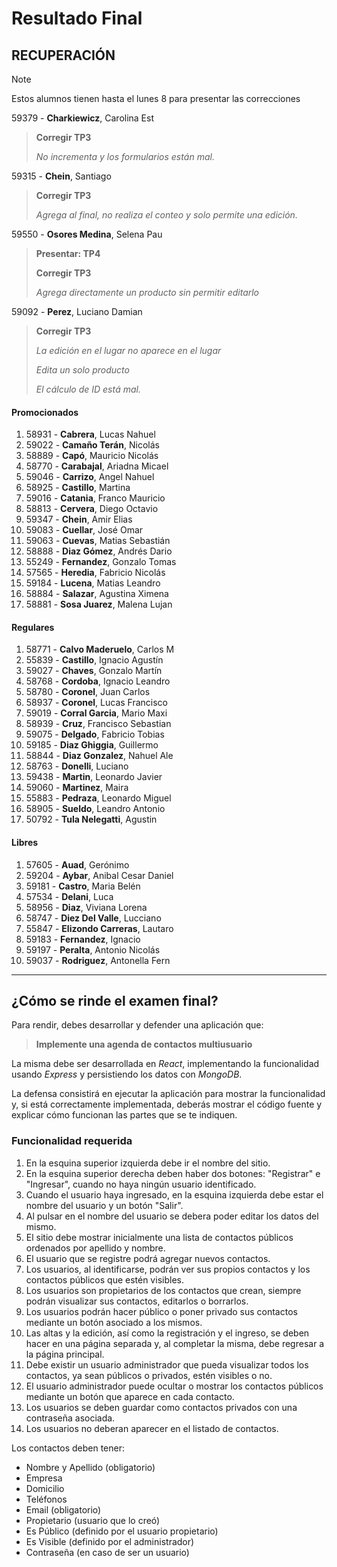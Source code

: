 # Resultado Final

## RECUPERACIÓN
> [!NOTE]
> Estos alumnos tienen hasta el lunes 8 para presentar las correcciones
>
59379 - **Charkiewicz**, Carolina Est           
> **Corregir TP3**
>
> *No incrementa y los formularios están mal.*
>

59315 - **Chein**, Santiago                     
> **Corregir TP3**
>
> *Agrega al final, no realiza el conteo y solo permite una edición.*
>

59550 - **Osores Medina**, Selena Pau           
> **Presentar: TP4**
>
> **Corregir TP3**
>
> *Agrega directamente un producto sin permitir editarlo*
>

59092 - **Perez**, Luciano Damian               
> **Corregir TP3**
>
> *La edición en el lugar no aparece en el lugar*
>
> *Edita un solo producto*
>
> *El cálculo de ID está mal.*
>


#### Promocionados
1. 58931 - **Cabrera**, Lucas Nahuel               
1. 59022 - **Camaño Terán**, Nicolás               
1. 58889 - **Capó**, Mauricio Nicolás              
1. 58770 - **Carabajal**, Ariadna Micael           
1. 59046 - **Carrizo**, Angel Nahuel               
1. 58925 - **Castillo**, Martina                   
1. 59016 - **Catania**, Franco Mauricio            
1. 58813 - **Cervera**, Diego Octavio              
1. 59347 - **Chein**, Amir Elias                   
1. 59083 - **Cuellar**, José Omar                  
1. 59063 - **Cuevas**, Matias Sebastián            
1. 58888 - **Diaz Gómez**, Andrés Dario            
1. 55249 - **Fernandez**, Gonzalo Tomas            
1. 57565 - **Heredia**, Fabricio Nicolás           
1. 59184 - **Lucena**, Matias Leandro              
1. 58884 - **Salazar**, Agustina Ximena            
1. 58881 - **Sosa Juarez**, Malena Lujan           

#### Regulares
1. 58771 - **Calvo Maderuelo**, Carlos M           
1. 55839 - **Castillo**, Ignacio Agustín           
1. 59027 - **Chaves**, Gonzalo Martín              
1. 58768 - **Cordoba**, Ignacio Leandro            
1. 58780 - **Coronel**, Juan Carlos                
1. 58937 - **Coronel**, Lucas Francisco            
1. 59019 - **Corral Garcia**, Mario Maxi           
1. 58939 - **Cruz**, Francisco Sebastian           
1. 59075 - **Delgado**, Fabricio Tobias            
1. 59185 - **Diaz Ghiggia**, Guillermo             
1. 58844 - **Diaz Gonzalez**, Nahuel Ale           
1. 58763 - **Donelli**, Luciano                    
1. 59438 - **Martin**, Leonardo Javier             
1. 59060 - **Martinez**, Maira                     
1. 55883 - **Pedraza**, Leonardo Miguel            
1. 58905 - **Sueldo**, Leandro Antonio             
1. 50792 - **Tula Nelegatti**, Agustin             

#### Libres
1. 57605 - **Auad**, Gerónimo                      
1. 59204 - **Aybar**, Anibal Cesar Daniel          
1. 59181 - **Castro**, Maria Belén                 
1. 57534 - **Delani**, Luca                        
1. 58956 - **Diaz**, Viviana Lorena                
1. 58747 - **Diez Del Valle**, Lucciano            
1. 55847 - **Elizondo Carreras**, Lautaro          
1. 59183 - **Fernandez**, Ignacio                  
1. 59197 - **Peralta**, Antonio Nicolás            
1. 59037 - **Rodriguez**, Antonella Fern           
---
## ¿Cómo se rinde el examen final?

Para rendir, debes desarrollar y defender una aplicación que:

> **Implemente una agenda de contactos multiusuario**

La misma debe ser desarrollada en *React*, implementando la funcionalidad usando *Express* y persistiendo los datos con *MongoDB*.

La defensa consistirá en ejecutar la aplicación para mostrar la funcionalidad y, si está correctamente implementada, deberás mostrar el código fuente y explicar cómo funcionan las partes que se te indiquen.

### Funcionalidad requerida
1. En la esquina superior izquierda debe ir el nombre del sitio.
2. En la esquina superior derecha deben haber dos botones: "Registrar" e "Ingresar", cuando no haya ningún usuario identificado.
3. Cuando el usuario haya ingresado, en la esquina izquierda debe estar el nombre del usuario y un botón "Salir".
4. Al pulsar en el nombre del usuario se debera poder editar los datos del mismo.
5. El sitio debe mostrar inicialmente una lista de contactos públicos ordenados por apellido y nombre.
6. El usuario que se registre podrá agregar nuevos contactos.
7. Los usuarios, al identificarse, podrán ver sus propios contactos y los contactos públicos que estén visibles.
8. Los usuarios son propietarios de los contactos que crean, siempre podrán visualizar sus contactos, editarlos o borrarlos. 
9. Los usuarios podrán hacer público o poner privado sus contactos mediante un botón asociado a los mismos.
10. Las altas y la edición, así como la registración y el ingreso, se deben hacer en una página separada y, al completar la misma, debe regresar a la página principal.
11. Debe existir un usuario administrador que pueda visualizar todos los contactos, ya sean públicos o privados, estén visibles o no.
12. El usuario administrador puede ocultar o mostrar los contactos públicos mediante un botón que aparece en cada contacto.
13. Los usuarios se deben guardar como contactos privados con una contraseña asociada. 
14. Los usuarios no deberan aparecer en el listado de contactos.

Los contactos deben tener:
- Nombre y Apellido (obligatorio)
- Empresa     
- Domicilio   
- Teléfonos 
- Email       (obligatorio)
- Propietario (usuario que lo creó)
- Es Público  (definido por el usuario propietario)
- Es Visible  (definido por el administrador)
- Contraseña  (en caso de ser un usuario)
